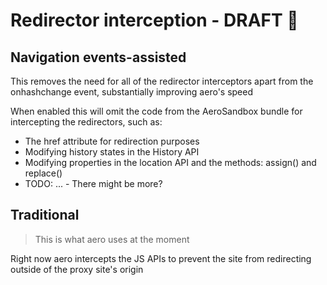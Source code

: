 # Redirector interception - DRAFT 📝

## Navigation events-assisted

This removes the need for all of the redirector interceptors apart from the onhashchange event, substantially improving aero's speed

When enabled this will omit the code from the AeroSandbox bundle for intercepting the redirectors, such as:

- The href attribute for redirection purposes
- Modifying history states in the History API
- Modifying properties in the location API and the methods: assign() and replace()
- TODO: ... - There might be more?

## Traditional

> This is what aero uses at the moment

Right now aero intercepts the JS APIs to prevent the site from redirecting outside of the proxy site's origin
